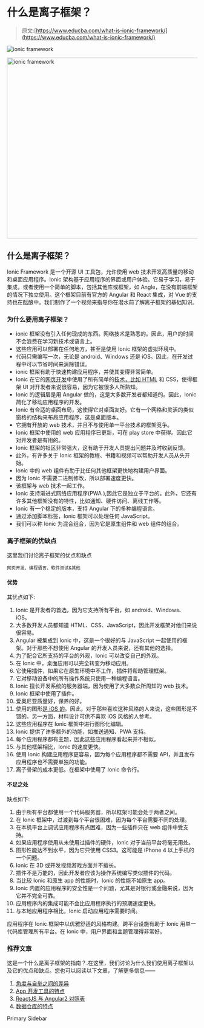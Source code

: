 # 什么是离子框架？

> 原文:[https://www.educba.com/what-is-ionic-framework/](https://www.educba.com/what-is-ionic-framework/)

![ionic framework](../Images/421d796fc6457be5bef71fce083554b9.png)

<noscript><img class="alignnone size-full wp-image-253526" src="../Images/421d796fc6457be5bef71fce083554b9.png" alt="ionic framework" width="846" height="476" srcset="https://cdn.educba.com/academy/wp-content/uploads/2019/11/ionic-framework.png 846w, https://cdn.educba.com/academy/wp-content/uploads/2019/11/ionic-framework-300x169.png 300w, https://cdn.educba.com/academy/wp-content/uploads/2019/11/ionic-framework-768x432.png 768w" sizes="(max-width: 846px) 100vw, 846px" data-original-src="https://cdn.educba.com/academy/wp-content/uploads/2019/11/ionic-framework.png"/></noscript>

## 什么是离子框架？

Ionic Framework 是一个开源 UI 工具包，允许使用 web 技术开发高质量的移动和桌面应用程序。Ionic 架构基于应用程序的界面或用户体验。它易于学习，易于集成，或者使用一个简单的脚本，包括其他库或框架，如 Angle，在没有前端框架的情况下独立使用。这个框架目前有官方的 Angular 和 React 集成，对 Vue 的支持也在酝酿中。我们制作了一个视频来指导你在潜水前了解离子框架的基础知识。

### 为什么要用离子框架？

*   ionic 框架没有引入任何现成的东西。网络技术是熟悉的。因此，用户的时间不会浪费在学习新技术或语言上。
*   这些应用可以部署在任何地方，甚至是使用 Ionic 框架的虚拟环境中。
*   代码只需编写一次，无论是 android、Windows 还是 iOS。因此，在开发过程中可以节省时间来消除错误。
*   ionic 框架有助于快速构建应用程序，并使其变得非常简单。
*   Ionic 在它的[网页开发](https://www.educba.com/web-development-frameworks/)中使用了所有简单的[技术，比如 HTML](https://www.educba.com/versions-of-html/) 和 CSS，使得框架 UI 对开发者来说很容易，因为它被很多人所熟知。
*   Ionic 的逻辑层是用 Angular 做的，这是大多数开发者都知道的。因此，Ionic 简化了移动应用程序的开发。
*   Ionic 有合适的桌面布局，这使得它对桌面友好。它有一个网格和灵活的类似窗格的结构来布局应用程序，这是桌面版本。
*   它拥有开放的 web 技术，并且不与使用单一平台技术的框架竞争。
*   Ionic 框架中使用的 web 应用程序已更新，可在 play store 中获得。因此它对开发者是有用的。
*   Ionic 框架的社区非常强大，这有助于开发人员提出问题并及时收到反馈。
*   此外，有许多关于 Ionic 框架的教程、书籍和视频可以帮助开发人员从头开始。
*   Ionic 中的 web 组件有助于比任何其他框架更快地构建用户界面。
*   因为 Ionic 不需要二进制修改，所以部署速度更快。
*   该框架与 web 技术一起工作。
*   Ionic 支持渐进式网络应用程序(PWA ),因此它是独立于平台的。此外，它还有许多其他框架没有的特性，比如通知、硬件访问、离线工作等。
*   Ionic 有一个稳定的版本，支持 Angular 下的多种编程语言。
*   通过添加脚本标签，Ionic 框架可以处理任何 JavaScript。
*   我们可以称 Ionic 为混合组合，因为它是原生组件和 web 组件的组合。

### 离子框架的优缺点

这里我们讨论离子框架的优点和缺点

<small>网页开发、编程语言、软件测试&其他</small>

#### 优势

其优点如下:

1.  Ionic 是开发者的首选，因为它支持所有平台，如 android、Windows、iOS。
2.  大多数开发人员都知道 HTML、CSS、JavaScript，因此开发框架对他们来说很容易。
3.  Angular 被集成到 Ionic 中，这是一个很好的与 JavaScript 一起使用的框架。对于那些不想使用 Angular 的开发人员来说，还有其他的选择。
4.  为了配合它所支持的平台的外观，Ionic 可以改变自己的外观。
5.  在 Ionic 中，桌面应用可以完全转变为移动应用。
6.  它使用插件，如果它在原生环境中不工作，插件将帮助管理框架。
7.  它对移动设备中的所有操作系统只使用一种编程语言。
8.  Ionic 擅长开发系统的服务器端，因为使用了大多数众所周知的 web 技术。
9.  Ionic 框架中使用了插件。
10.  爱奥尼亚质量好，保养的好。
11.  使用的图形[是 iOS 的](https://www.educba.com/install-ios/)。因此，对于那些喜欢这种风格的人来说，这些图形是不错的。另一方面，材料设计可供不喜欢 iOS 风格的人参考。
12.  这些应用程序在 Ionic 框架中进行图形化编辑。
13.  Ionic 提供了许多额外的功能，如推送通知、PWA 支持。
14.  每个应用程序都有主题，因此这些应用程序看起来并不相似。
15.  与其他框架相比，Ionic 的速度更快。
16.  使用 Ionic 构建应用程序更容易，因为每个应用程序都不需要 API，并且发布应用程序也不需要单独的功能。
17.  离子骨架的成本更低。在框架中使用了 Ionic 命令行。

#### 不足之处

缺点如下:

1.  由于所有平台都使用一个代码服务器，所以框架可能会处于两者之间。
2.  在 Ionic 框架中，过渡到每个平台很困难，因为每个平台需要不同的处理。
3.  在本机平台上调试应用程序有点困难，因为一些插件只在 web 组件中受支持。
4.  如果应用程序使用从未使用过插件的硬件，Ionic 对于当前平台将毫无用处。
5.  图形性能达不到水平，因为它只使用 CSS3。这可能是 iPhone 4 以上手机的一个问题。
6.  Ionic 在 3D 或开发视频游戏方面并不擅长。
7.  插件不是万能的，因此开发者应该为操作系统编写类似插件的代码。
8.  当比较 Ionic 和原生 app 的性能时，Ionic 的性能不如原生 app。
9.  Ionic 内置的应用程序的安全性是一个问题，尤其是对银行或金融来说，因为它并不完全可靠。
10.  应用程序内的集成可能不会比应用程序执行的预期速度更快。
11.  与本地应用程序相比，Ionic 启动应用程序需要时间。

应用程序在 Ionic 框架中以优雅舒适的风格构建。跨平台设施有助于 Ionic 用单一代码库管理所有平台。在 Ionic 中，用户界面和主题管理得非常好。

### 推荐文章

这是一个什么是离子框架的指南？.在这里，我们讨论为什么我们使用离子框架以及它的优点和缺点。您也可以阅读以下文章，了解更多信息——

1.  [角度与自举之间的差异](https://www.educba.com/angular-vs-bootstrap/)
2.  [App 开发工具的特点](https://www.educba.com/mobile-app-design-software/)
3.  [ReactJS 与 Angular2 对照表](https://www.educba.com/reactjs-vs-angular2/)
4.  [数据仓库的特点](https://www.educba.com/oracle-data-warehousing/)

<footer class="entry-footer">

<aside class="sidebar sidebar-primary widget-area" role="complementary" aria-label="Primary Sidebar">Primary Sidebar</aside>

</footer>